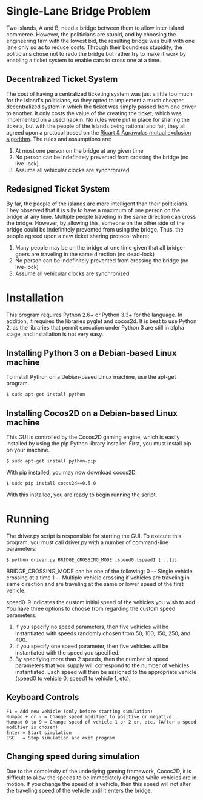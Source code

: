 Single-Lane Bridge Problem
==========================

Two islands, A and B, need a bridge between them to allow inter-island commerce. However, the politicians are stupid, and by choosing the engineering firm with the lowest bid, the resulting bridge was built with one lane only so as to reduce costs. Through their boundless stupidity, the politicians chose not to redo the bridge but rather try to make it work by enabling a ticket system to enable cars to cross one at a time.


Decentralized Ticket System
---------------------------

The cost of having a centralized ticketing system was just a little too much for the island's politicians, so they opted to implement a much cheaper decentralized system in which the ticket was simply passed from one driver to another. It only costs the value of the creating the ticket, which was implemented on a used napkin. No rules were put in place for sharing the tickets, but with the people of the islands being rational and fair, they all agreed upon a protocol based on the [Ricart & Agrawalas mutual exclusion algorithm](http://en.wikipedia.org/wiki/Ricart%E2%80%93Agrawala_algorithm). The rules and assumptions are:

1. At most one person on the bridge at any given time
2. No person can be indefinitely prevented from crossing the bridge (no live-lock)
3. Assume all vehicular clocks are synchronized


Redesigned Ticket System
------------------------

By far, the people of the islands are more intelligent than their politicians. They observed that it is silly to have a maximum of one person on the bridge at any time. Multiple people traveling in the same direction can cross the bridge. However, by allowing this, someone on the other side of the bridge could be indefinitely prevented from using the bridge. Thus, the people agreed upon a new ticket sharing protocol where:

1. Many people may be on the bridge at one time given that all bridge-goers are traveling in the same direction (no dead-lock)
2. No person can be indefinitely prevented from crossing the bridge (no live-lock)
3. Assume all vehicular clocks are synchronized

Installation
============

This program requires Python 2.6+ or Python 3.3+ for the language. In addition, it requires the libraries pyglet and cocos2d.
It is best to use Python 2, as the libraries that permit execution under Python 3 are still in alpha stage, and installation
is not very easy.


Installing Python 3 on a Debian-based Linux machine
---------------------------------------------------

To install Python on a Debian-based Linux machine, use the apt-get program.

    $ sudo apt-get install python


Installing Cocos2D on a Debian-based Linux machine
--------------------------------------------------

This GUI is controlled by the Cocos2D gaming engine, which is easily installed by using the pip Python library installer.
First, you must install pip on your machine.

    $ sudo apt-get install python-pip

With pip installed, you may now download cocos2D.

    $ sudo pip install cocos2d==0.5.0

With this installed, you are ready to begin running the script.


Running
=======

The driver.py script is responsible for starting the GUI. To execute this program, you must call driver.py with a number of command-line parameters:

    $ python driver.py BRIDGE_CROSSING_MODE [speed0 [speed1 [...]]]

  BRIDGE_CROSSING_MODE can be one of the following:
    0 -- Single vehicle crossing at a time
    1 -- Multiple vehicle crossing if vehicles are traveling in
          same direction and are traveling at the same or lower
          speed of the first vehicle.

  speed0-9 indicates the custom initial speed of the vehicles you wish to 
   add.
   You have three options to choose from regarding the custom speed
   parameters:

   1.  If you specify no speed parameters, then five vehicles will be
       instantiated with speeds randomly chosen from 50, 100, 150, 250,
       and 400.
   2.  If you specify one speed parameter, then five vehicles will be
       instantiated with the speed you specified.
   3.  By specifying more than 2 speeds, then the number of speed parameters
       that you supply will correspond to the number of vehicles instantiated.
       Each speed will then be assigned to the appropriate vehicle (speed0 to
       vehicle 0, speed1 to vehicle 1, etc).


Keyboard Controls
------------------------

    F1 = Add new vehicle (only before starting simulation)  
    Numpad + or - = Change speed modifier to positive or negative  
    Numpad 0 to 9 = Change speed of vehicle 1 or 2 or, etc. (After a speed modifier is chosen)  
    Enter = Start simulation  
    ESC   = Stop simulation and exit program  


Changing speed during simulation
--------------------------------

Due to the complexity of the underlying gaming framework, Cocos2D, it is
 difficult to allow the speeds to be immediately changed while vehicles are in
 motion. If you change the speed of a vehicle, then this speed will not alter
 the traveling speed of the vehicle until it enters the bridge.

